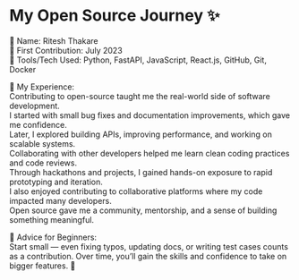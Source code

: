 # My Open Source Journey ✨

👤 Name: Ritesh Thakare  
📅 First Contribution: July 2023  
🔧 Tools/Tech Used: Python, FastAPI, JavaScript, React.js, GitHub, Git, Docker

🌟 My Experience:  
Contributing to open-source taught me the real-world side of software development.  
I started with small bug fixes and documentation improvements, which gave me confidence.  
Later, I explored building APIs, improving performance, and working on scalable systems.  
Collaborating with other developers helped me learn clean coding practices and code reviews.  
Through hackathons and projects, I gained hands-on exposure to rapid prototyping and iteration.  
I also enjoyed contributing to collaborative platforms where my code impacted many developers.  
Open source gave me a community, mentorship, and a sense of building something meaningful.

📌 Advice for Beginners:  
Start small — even fixing typos, updating docs, or writing test cases counts as a contribution. Over time, you’ll gain the skills and confidence to take on bigger features. 🚀
